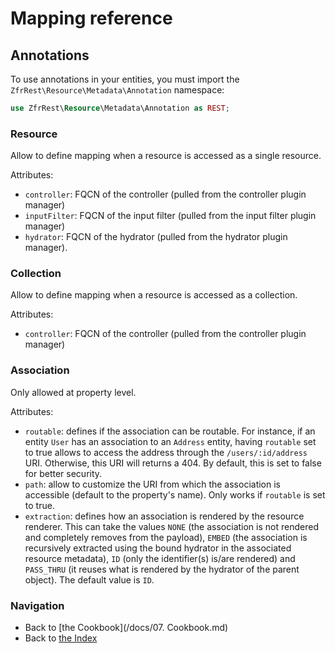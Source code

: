 # Mapping reference

## Annotations

To use annotations in your entities, you must import the `ZfrRest\Resource\Metadata\Annotation` namespace:

```php
use ZfrRest\Resource\Metadata\Annotation as REST;
```

### Resource

Allow to define mapping when a resource is accessed as a single resource.

Attributes:

* `controller`: FQCN of the controller (pulled from the controller plugin manager)
* `inputFilter`: FQCN of the input filter (pulled from the input filter plugin manager)
* `hydrator`: FQCN of the hydrator (pulled from the hydrator plugin manager).

### Collection

Allow to define mapping when a resource is accessed as a collection.

Attributes:

* `controller`: FQCN of the controller (pulled from the controller plugin manager)

### Association

Only allowed at property level.

Attributes:

* `routable`: defines if the association can be routable. For instance, if an entity `User` has an association to
an `Address` entity, having `routable` set to true allows to access the address through the `/users/:id/address` URI.
Otherwise, this URI will returns a 404. By default, this is set to false for better security.
* `path`: allow to customize the URI from which the association is accessible (default to the property's name). Only
works if `routable` is set to true.
* `extraction`: defines how an association is rendered by the resource renderer. This can take the values `NONE` (the
association is not rendered and completely removes from the payload), `EMBED` (the association is recursively extracted
using the bound hydrator in the associated resource metadata), `ID` (only the identifier(s) is/are rendered) and
`PASS_THRU` (it reuses what is rendered by the hydrator of the parent object). The default value is `ID`.

### Navigation

* Back to [the Cookbook](/docs/07. Cookbook.md)
* Back to [the Index](/docs/README.md)
